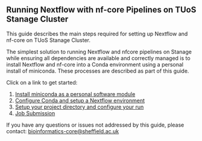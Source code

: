 ## Running Nextflow with nf-core Pipelines on TUoS Stanage Cluster

This guide describes the main steps required for setting up Nextflow and nf-core on TUoS Stanage Cluster.

The simplest solution to running Nextflow and nfcore pipelines on Stanage while ensuring all dependencies are available and correctly managed is to install Nextflow and nf-core into a Conda environment using a personal install of miniconda. These processes are described as part of this guide.

Click on a link to get started:

1. [Install miniconda as a personal software module](./user_guide/install_miniconda.md)
2. [Configure Conda and setup a Nextflow environment](./user_guide/configure_conda_and_nextflow.md)
3. [Setup your project directory and configure your run](./user_guide/project_setup.md)
4. [Job Submission](./user_guide/job_submission.md)

If you have any questions or issues not addressed by this guide, please contact: [bioinformatics-core@sheffield.ac.uk](mailto:bioinformatics-core@sheffield.ac.uk)